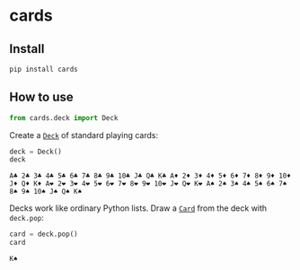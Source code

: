 # cards

<!-- WARNING: THIS FILE WAS AUTOGENERATED! DO NOT EDIT! -->

## Install

``` sh
pip install cards
```

## How to use

``` python
from cards.deck import Deck
```

Create a [`Deck`](https://seeM.github.io/cards/deck.html#deck) of
standard playing cards:

``` python
deck = Deck()
deck
```

    A♣️ 2♣️ 3♣️ 4♣️ 5♣️ 6♣️ 7♣️ 8♣️ 9♣️ 10♣️ J♣️ Q♣️ K♣️ A♦️ 2♦️ 3♦️ 4♦️ 5♦️ 6♦️ 7♦️ 8♦️ 9♦️ 10♦️ J♦️ Q♦️ K♦️ A❤️ 2❤️ 3❤️ 4❤️ 5❤️ 6❤️ 7❤️ 8❤️ 9❤️ 10❤️ J❤️ Q❤️ K❤️ A♠️ 2♠️ 3♠️ 4♠️ 5♠️ 6♠️ 7♠️ 8♠️ 9♠️ 10♠️ J♠️ Q♠️ K♠️

Decks work like ordinary Python lists. Draw a
[`Card`](https://seeM.github.io/cards/card.html#card) from the deck with
`deck.pop`:

``` python
card = deck.pop()
card
```

    K♠️
